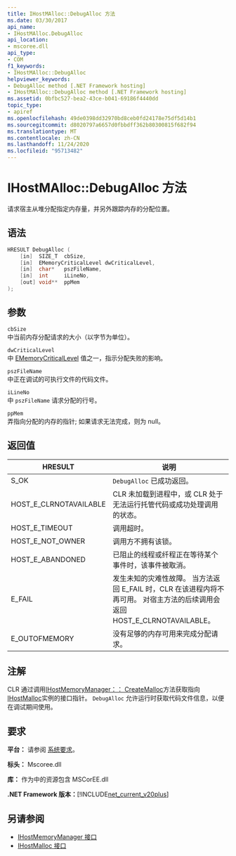 ```yaml
---
title: IHostMAlloc::DebugAlloc 方法
ms.date: 03/30/2017
api_name:
- IHostMAlloc.DebugAlloc
api_location:
- mscoree.dll
api_type:
- COM
f1_keywords:
- IHostMAlloc::DebugAlloc
helpviewer_keywords:
- DebugAlloc method [.NET Framework hosting]
- IHostMAlloc::DebugAlloc method [.NET Framework hosting]
ms.assetid: 0bfbc527-bea2-43ce-b041-69186f4440dd
topic_type:
- apiref
ms.openlocfilehash: 49de0398dd32970bd8ceb0fd24178e75df5d14b1
ms.sourcegitcommit: d8020797a6657d0fbbdff362b80300815f682f94
ms.translationtype: MT
ms.contentlocale: zh-CN
ms.lasthandoff: 11/24/2020
ms.locfileid: "95713482"
---
```

# <a name="ihostmallocdebugalloc-method"></a>IHostMAlloc::DebugAlloc 方法

请求宿主从堆分配指定内存量，并另外跟踪内存的分配位置。  
  
## <a name="syntax"></a>语法  
  
```cpp  
HRESULT DebugAlloc (  
    [in]  SIZE_T  cbSize,
    [in]  EMemoryCriticalLevel dwCriticalLevel,
    [in]  char*   pszFileName,
    [in]  int     iLineNo,
    [out] void**  ppMem  
);  
```  
  
## <a name="parameters"></a>参数  

 `cbSize`  
 中当前内存分配请求的大小（以字节为单位）。  
  
 `dwCriticalLevel`  
 中 [EMemoryCriticalLevel](ememorycriticallevel-enumeration.md) 值之一，指示分配失败的影响。  
  
 `pszFileName`  
 中正在调试的可执行文件的代码文件。  
  
 `iLineNo`  
 中 `pszFileName` 请求分配的行号。  
  
 `ppMem`  
 弄指向分配的内存的指针; 如果请求无法完成，则为 null。  
  
## <a name="return-value"></a>返回值  
  
|HRESULT|说明|  
|-------------|-----------------|  
|S_OK|`DebugAlloc` 已成功返回。|  
|HOST_E_CLRNOTAVAILABLE|CLR 未加载到进程中，或 CLR 处于无法运行托管代码或成功处理调用的状态。|  
|HOST_E_TIMEOUT|调用超时。|  
|HOST_E_NOT_OWNER|调用方不拥有该锁。|  
|HOST_E_ABANDONED|已阻止的线程或纤程正在等待某个事件时，该事件被取消。|  
|E_FAIL|发生未知的灾难性故障。 当方法返回 E_FAIL 时，CLR 在该进程内将不再可用。 对宿主方法的后续调用会返回 HOST_E_CLRNOTAVAILABLE。|  
|E_OUTOFMEMORY|没有足够的内存可用来完成分配请求。|  
  
## <a name="remarks"></a>注解  

 CLR 通过调用[IHostMemoryManager：： CreateMalloc](ihostmemorymanager-createmalloc-method.md)方法获取指向[IHostMalloc](ihostmalloc-interface.md)实例的接口指针。 `DebugAlloc` 允许运行时获取代码文件信息，以便在调试期间使用。  
  
## <a name="requirements"></a>要求  

 **平台：** 请参阅 [系统要求](../../get-started/system-requirements.md)。  
  
 **标头：** Mscoree.dll  
  
 **库：** 作为中的资源包含 MSCorEE.dll  
  
 **.NET Framework 版本：**[!INCLUDE[net_current_v20plus](../../../../includes/net-current-v20plus-md.md)]  
  
## <a name="see-also"></a>另请参阅

- [IHostMemoryManager 接口](ihostmemorymanager-interface.md)
- [IHostMalloc 接口](ihostmalloc-interface.md)
